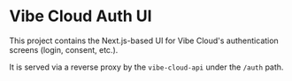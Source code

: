 # Vibe Cloud Auth UI

This project contains the Next.js-based UI for Vibe Cloud's authentication screens (login, consent, etc.).

It is served via a reverse proxy by the `vibe-cloud-api` under the `/auth` path.
